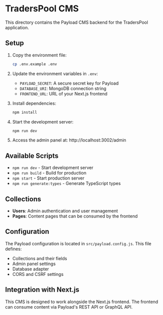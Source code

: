 # TradersPool CMS

This directory contains the Payload CMS backend for the TradersPool application.

## Setup

1. Copy the environment file:
   ```bash
   cp .env.example .env
   ```

2. Update the environment variables in `.env`:
   - `PAYLOAD_SECRET`: A secure secret key for Payload
   - `DATABASE_URI`: MongoDB connection string
   - `FRONTEND_URL`: URL of your Next.js frontend

3. Install dependencies:
   ```bash
   npm install
   ```

4. Start the development server:
   ```bash
   npm run dev
   ```

5. Access the admin panel at: http://localhost:3002/admin

## Available Scripts

- `npm run dev` - Start development server
- `npm run build` - Build for production
- `npm start` - Start production server
- `npm run generate:types` - Generate TypeScript types

## Collections

- **Users**: Admin authentication and user management
- **Pages**: Content pages that can be consumed by the frontend

## Configuration

The Payload configuration is located in `src/payload.config.js`. This file defines:
- Collections and their fields
- Admin panel settings
- Database adapter
- CORS and CSRF settings

## Integration with Next.js

This CMS is designed to work alongside the Next.js frontend. The frontend can consume content via Payload's REST API or GraphQL API.